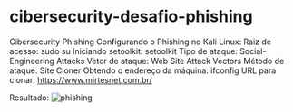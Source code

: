 # cibersecurity-desafio-phishing
Cibersecurity Phishing
Configurando o Phishing no Kali Linux:
Raiz de acesso: sudo su
Iniciando setoolkit: setoolkit
Tipo de ataque: Social-Engineering Attacks
Vetor de ataque: Web Site Attack Vectors
Método de ataque: Site Cloner
Obtendo o endereço da máquina: ifconfig
URL para clonar: https://www.mirtesnet.com.br/

Resultado:
![phishing](https://github.com/QueziaGodoy/cibersecurity-desafio-phishing/assets/63246915/1e4e1be5-6b48-4423-9c48-c076624e876b)
